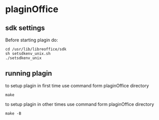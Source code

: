 # plaginOffice

## sdk settings
Before starting plagin do:

```shell
cd /usr/lib/libreoffice/sdk
sh setsdkenv_unix.sh
./setsdkenv_unix
```

## running plagin
to setup plagin in first time use command form plaginOffice directory
```shell
make
```
to setup plagin in other times use command form plaginOffice directory
```shell
make -B
```
